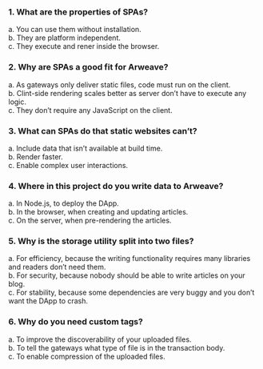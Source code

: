 ### 1. What are the properties of SPAs?

a. You can use them without installation.  
b. They are platform independent.  
c. They execute and rener inside the browser.  

### 2. Why are SPAs a good fit for Arweave?

a. As gateways only deliver static files, code must run on the client.  
b. Clint-side rendering scales better as server don’t have to execute any logic.  
c. They don’t require any JavaScript on the client.  

### 3. What can SPAs do that static websites can’t?

a. Include data that isn’t available at build time.  
b. Render faster.  
c. Enable complex user interactions.  

### 4. Where in this project do you write data to Arweave?

a. In Node.js, to deploy the DApp.  
b. In the browser, when creating and updating articles.  
c. On the server, when pre-rendering the articles.  

### 5. Why is the storage utility split into two files?

a. For efficiency, because the writing functionality requires many libraries and readers don’t need them.  
b. For security, because nobody should be able to write articles on your blog.  
c. For stability, because some dependencies are very buggy and you don’t want the DApp to crash.

### 6. Why do you need custom tags?

a. To improve the discoverability of your uploaded files.  
b. To tell the gateways what type of file is in the transaction body.  
c. To enable compression of the uploaded files. 